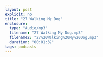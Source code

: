 ```yaml
---
layout: post
explicit: no
title: "27 Walking My Dog"
enclosure:
  type: "Audio/mp3"
  filename: "27 Walking My Dog.mp3"
  filename2: "27%20Walking%20My%20Dog.mp3"
  duration: "00:01:32"
tags: podcasts
---
```


